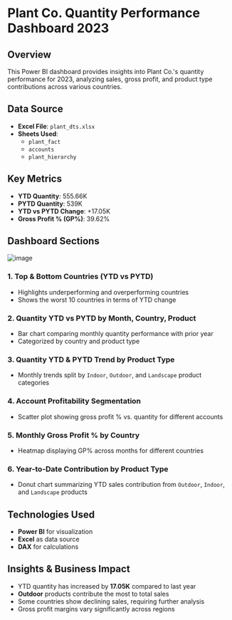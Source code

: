 # Plant Co. Quantity Performance Dashboard 2023  

## Overview  
This Power BI dashboard provides insights into Plant Co.'s quantity performance for 2023, analyzing sales, gross profit, and product type contributions across various countries.  

## Data Source  
- **Excel File**: `plant_dts.xlsx`  
- **Sheets Used**:  
  - `plant_fact` 
  - `accounts` 
  - `plant_hierarchy`   

## Key Metrics  
- **YTD Quantity**: 555.66K  
- **PYTD Quantity**: 539K  
- **YTD vs PYTD Change**: +17.05K  
- **Gross Profit % (GP%)**: 39.62%  

## Dashboard Sections  
![image](https://github.com/user-attachments/assets/a6d78fd0-d2a4-44be-a5ee-a6a9887c4a6e)


### 1. **Top & Bottom Countries (YTD vs PYTD)**  
- Highlights underperforming and overperforming countries  
- Shows the worst 10 countries in terms of YTD change  

### 2. **Quantity YTD vs PYTD by Month, Country, Product**  
- Bar chart comparing monthly quantity performance with prior year  
- Categorized by country and product type  

### 3. **Quantity YTD & PYTD Trend by Product Type**  
- Monthly trends split by `Indoor`, `Outdoor`, and `Landscape` product categories  

### 4. **Account Profitability Segmentation**  
- Scatter plot showing gross profit % vs. quantity for different accounts  

### 5. **Monthly Gross Profit % by Country**  
- Heatmap displaying GP% across months for different countries  

### 6. **Year-to-Date Contribution by Product Type**  
- Donut chart summarizing YTD sales contribution from `Outdoor`, `Indoor`, and `Landscape` products  

## Technologies Used  
- **Power BI** for visualization  
- **Excel** as data source  
- **DAX** for calculations  

## Insights & Business Impact  
- YTD quantity has increased by **17.05K** compared to last year  
- **Outdoor** products contribute the most to total sales  
- Some countries show declining sales, requiring further analysis  
- Gross profit margins vary significantly across regions  
 
